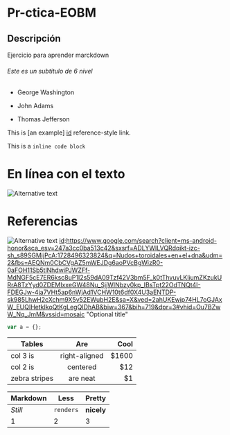 # Pr-ctica-EOBM


## Descripción 
Ejercicio para aprender marckdown

###### Este es un subtitulo de 6 nivel 



- George Washington
* John Adams
+ Thomas Jefferson

This is [an example] [id] reference-style link.

[id]: http://example.com/ "Hola"

This is a `inline code block`


# En línea con el texto

![Alternative text](/path/to/img.jpg "Optional title")

# Referencias

![Alternative text][id]
[id]:https://www.google.com/search?client=ms-android-honor&sca_esv=247a3cc0ba513c42&sxsrf=ADLYWILVQRdqikt-izc-sh_s89SGMijPcA:1728496323824&q=Nudos+toroidales+en+el+dna&udm=2&fbs=AEQNm0CbCVgAZ5mWEJDg6aoPVcBgWizR0-0aFOH11Sb5tlNhdwiPJWZFf-MdNGF5cE7ER6ksc8uP1I2s59dA09Tzf42V3bm5F_k0tThvuvLKliumZKzukURrA8TzYyd0ZDEMIxxeGW48Nu_SjjWINbzy0kp_IBsTpt22OdTNQt4I-FDEGJw-4ja7VHt5ap6nWjAd1VCHW10t6df0X4U3aENTDP-sk985LhwH2cXchm9X5v52EWubH2E&sa=X&ved=2ahUKEwip74HL7oGJAxW_EUQIHetkIkoQtKgLegQIDhAB&biw=367&bih=719&dpr=3#vhid=Ou7BZwW_Nq_JmM&vssid=mosaic "Optional title"







```javascript
var a = {};
```


| Tables        | Are           | Cool  |
| ------------- |:-------------:| -----:|
| col 3 is      | right-aligned | $1600 |
| col 2 is      | centered      |   $12 |
| zebra stripes | are neat      |    $1 |


Markdown | Less | Pretty
--- | --- | ---
*Still* | `renders` | **nicely**
1 | 2 | 3





